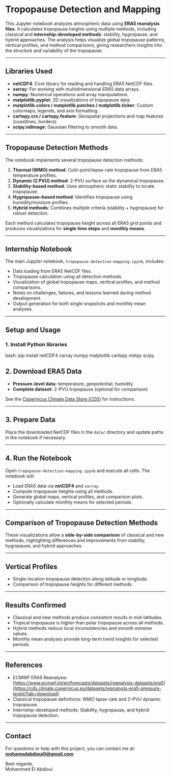 # Tropopause Detection and Mapping

This Jupyter notebook analyzes atmospheric data using **ERA5 reanalysis files**. It calculates tropopause heights using multiple methods, including classical and **internship-developed methods**: stability, hygropause, and hybrid approaches. The analysis helps visualize global tropopause patterns, vertical profiles, and method comparisons, giving researchers insights into the structure and variability of the tropopause.

---

## Libraries Used
- **netCDF4**: Core library for reading and handling ERA5 NetCDF files.
- **xarray**: For working with multidimensional ERA5 data arrays.
- **numpy**: Numerical operations and array manipulations.
- **matplotlib.pyplot**: 2D visualizations of tropopause data.
- **matplotlib.colors / matplotlib.patches / matplotlib.ticker**: Custom colormaps, legends, and axis formatting.
- **cartopy.crs / cartopy.feature**: Geospatial projections and map features (coastlines, borders).
- **scipy.ndimage**: Gaussian filtering to smooth data.

---

## Tropopause Detection Methods
The notebook implements several tropopause detection methods:

1. **Thermal (WMO) method**: Cold-point/lapse-rate tropopause from ERA5 temperature profiles.
2. **Dynamic (2 PVU) method**: 2-PVU surface as the dynamical tropopause.
3. **Stability-based method**: Uses atmospheric static stability to locate tropopause.
4. **Hygropause-based method**: Identifies tropopause using humidity/moisture profiles.
5. **Hybrid methods**: Combines multiple criteria (stability + hygropause) for robust detection.

Each method calculates tropopause height across all ERA5 grid points and produces visualizations for **single time steps** and **monthly means**.

---

## Internship Notebook
The main Jupyter notebook, `tropopause-detection-mapping.ipynb`, includes:

- Data loading from ERA5 NetCDF files.
- Tropopause calculation using all detection methods.
- Visualization of global tropopause maps, vertical profiles, and method comparisons.
- Notes on challenges, failures, and lessons learned during method development.
- Output generation for both single snapshots and monthly mean analyses.

---

## Setup and Usage

### 1. Install Python libraries
bash:
pip install netCDF4 xarray numpy matplotlib cartopy metpy scipy

## 2. Download ERA5 Data

- **Pressure-level data:** temperature, geopotential, humidity  
- **Complete dataset:** 2-PVU tropopause (optional for comparison)  

See the [Copernicus Climate Data Store (CDS)](https://cds.climate.copernicus.eu/) for instructions.

---

## 3. Prepare Data

Place the downloaded NetCDF files in the `data/` directory and update paths in the notebook if necessary.

---

## 4. Run the Notebook

Open `tropopause-detection-mapping.ipynb` and execute all cells. The notebook will:

- Load ERA5 data via **netCDF4** and `xarray`.  
- Compute tropopause heights using all methods.  
- Generate global maps, vertical profiles, and comparison plots.  
- Optionally calculate monthly means for selected periods.

---

## Comparison of Tropopause Detection Methods

These visualizations allow a **side-by-side comparison** of classical and new methods, highlighting differences and improvements from stability, hygropause, and hybrid approaches.

---

## Vertical Profiles

- Single-location tropopause detection along latitude or longitude.  
- Comparison of tropopause heights for different methods.

---

## Results Confirmed

- Classical and new methods produce consistent results in mid-latitudes.  
- Tropical tropopause is higher than polar tropopause across all methods.  
- Hybrid methods reduce local inconsistencies and smooth extreme values.  
- Monthly mean analyses provide long-term trend insights for selected periods.

---

## References

- ECMWF ERA5 Reanalysis: [https://www.ecmwf.int/en/forecasts/datasets/reanalysis-datasets/era5](https://cds.climate.copernicus.eu/datasets/reanalysis-era5-pressure-levels?tab=download)  
- Classical tropopause definitions: WMO lapse-rate and 2-PVU dynamic tropopause.  
- Internship-developed methods: Stability, hygropause, and hybrid tropopause detection.

---

## Contact

For questions or help with this project, you can contact me at: **mohamedabdioui0@gmail.com**

Best regards,  
Mohammed El Abdioui
